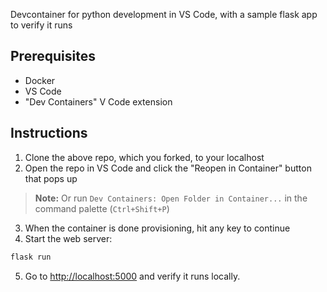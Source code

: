 Devcontainer for python development in VS Code, with a sample flask app to verify it runs

## Prerequisites

- Docker
- VS Code
- "Dev Containers" V Code extension

## Instructions

1. Clone the above repo, which you forked, to your localhost
2. Open the repo in VS Code and click the "Reopen in Container" button that pops up

> **Note:**
> Or run `Dev Containers: Open Folder in Container...` in the command palette (`Ctrl+Shift+P`)

3. When the container is done provisioning, hit any key to continue
4. Start the web server:

```bash
flask run
```

5. Go to [http://localhost:5000](http://localhost:5000) and verify it runs locally.

